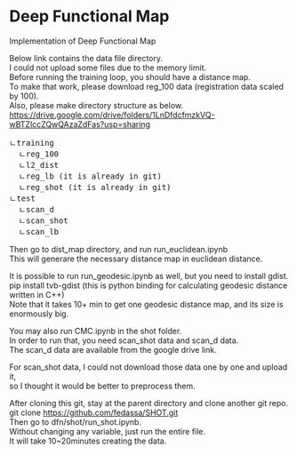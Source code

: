 # Deep Functional Map
Implementation of Deep Functional Map

Below link contains the data file directory.<br />
I could not upload some files due to the memory limit.<br />
Before running the training loop, you should have a distance map.<br />
To make that work, please download reg_100 data (registration data scaled by 100). <br />
Also, please make directory structure as below.<br />
https://drive.google.com/drive/folders/1LnDfdcfmzkVQ-wBTZlccZQwQAzaZdFas?usp=sharing<br />
<pre>
ㄴtraining
  ㄴreg_100
  ㄴl2_dist
  ㄴreg_lb (it is already in git)
  ㄴreg_shot (it is already in git)
ㄴtest
  ㄴscan_d
  ㄴscan_shot
  ㄴscan_lb
</pre>
  
Then go to dist_map directory, and run run_euclidean.ipynb<br />
This will generare the necessary distance map in euclidean distance.<br />

It is possible to run run_geodesic.ipynb as well, but you need to install gdist.<br />
pip install tvb-gdist (this is python binding for calculating geodesic distance written in C++)<br />
Note that it takes 10+ min to get one geodesic distance map, and its size is enormously big.<br />

You may also run CMC.ipynb in the shot folder.<br />
In order to run that, you need scan_shot data and scan_d data.<br />
The scan_d data are available from the google drive link.<br />

For scan_shot data, I could not download those data one by one and upload it,<br />
so I thought it would be better to preprocess them.<br />

After cloning this git, stay at the parent directory and clone another git repo.<br />
git clone https://github.com/fedassa/SHOT.git<br />
Then go to dfn/shot/run_shot.ipynb.<br />
Without changing any variable, just run the entire file.<br />
It will take 10~20minutes creating the data.
